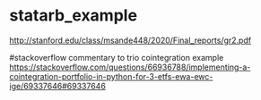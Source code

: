 # statarb_example
http://stanford.edu/class/msande448/2020/Final_reports/gr2.pdf

#stackoverflow commentary to trio cointegration example
https://stackoverflow.com/questions/66936788/implementing-a-cointegration-portfolio-in-python-for-3-etfs-ewa-ewc-ige/69337646#69337646
